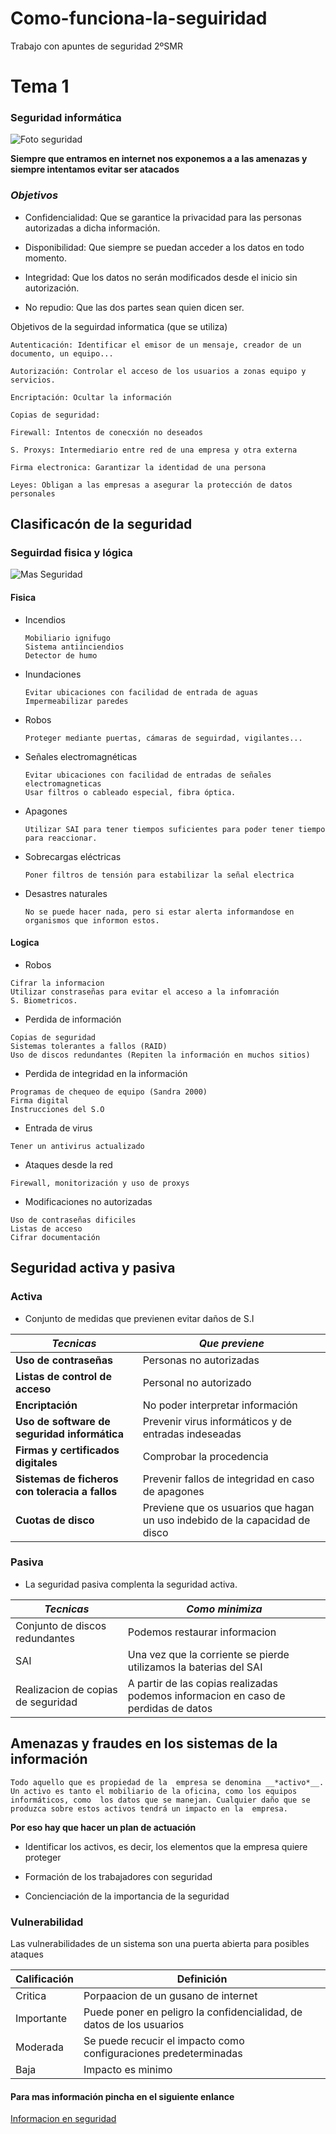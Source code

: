 # Como-funciona-la-seguiridad
Trabajo con apuntes de seguridad 2ºSMR



# Tema 1

### Seguridad informática
![Foto seguridad](https://encrypted-tbn0.gstatic.com/images?q=tbn:ANd9GcRUCJimdqTIA5hgrEvGdkKE32JGqykinAUkjw&s)

__Siempre que entramos en internet nos exponemos a a las amenazas y siempre intentamos evitar ser atacados__


### ***Objetivos***


* Confidencialidad: Que se garantice la privacidad para las personas autorizadas a dicha información.

* Disponibilidad: Que siempre se puedan acceder a los datos en todo momento.

* Integridad: Que los datos no serán modificados desde el inicio sin autorización. 

* No repudio: Que las dos partes sean quien dicen ser. 

Objetivos de la seguirdad informatica (que se utiliza)

    Autenticación: Identificar el emisor de un mensaje, creador de un documento, un equipo...
    
    Autorización: Controlar el acceso de los usuarios a zonas equipo y servicios. 
   
    Encriptación: Ocultar la información

    Copias de seguridad:
   
    Firewall: Intentos de conecxión no deseados 
    
    S. Proxys: Intermediario entre red de una empresa y otra externa
    
    Firma electronica: Garantizar la identidad de una persona 
    
    Leyes: Obligan a las empresas a asegurar la protección de datos personales

## Clasificacón de la seguridad
### Seguirdad fisica y lógica 

![Mas Seguridad](https://www.nicklauschildrens.org/NCH/media/img/general/kid-staring-at-gun.jpg?ext=.jpg)

#### Fisica
* Incendios 
    ~~~~
    Mobiliario ignifugo 
    Sistema antiinciendios
    Detector de humo
    ~~~~
* Inundaciones
    ~~~~
    Evitar ubicaciones con facilidad de entrada de aguas 
    Impermeabilizar paredes
    ~~~~
* Robos
    ~~~~
    Proteger mediante puertas, cámaras de seguirdad, vigilantes...
    ~~~~
* Señales electromagnéticas
    ~~~~
    Evitar ubicaciones con facilidad de entradas de señales electromagneticas 
    Usar filtros o cableado especial, fibra óptica.
    ~~~~
* Apagones
    ~~~~
    Utilizar SAI para tener tiempos suficientes para poder tener tiempo para reaccionar.
    ~~~~
* Sobrecargas eléctricas
    ~~~~
    Poner filtros de tensión para estabilizar la señal electrica 
    ~~~~
* Desastres naturales
    ~~~~
    No se puede hacer nada, pero si estar alerta informandose en organismos que informon estos. 
    ~~~~

#### Logica 

* Robos
~~~~
Cifrar la informacion 
Utilizar constraseñas para evitar el acceso a la infomración
S. Biometricos.
~~~~ 
* Perdida de información 
~~~~
Copias de seguridad
Sistemas tolerantes a fallos (RAID) 
Uso de discos redundantes (Repiten la información en muchos sitios)
~~~~
* Perdida de integridad en la información 
~~~~
Programas de chequeo de equipo (Sandra 2000)
Firma digital 
Instrucciones del S.O 
~~~~
* Entrada de virus
~~~~
Tener un antivirus actualizado 
~~~~
* Ataques desde la red
~~~~
Firewall, monitorización y uso de proxys
~~~~
* Modificaciones no autorizadas
~~~~
Uso de contraseñas dificiles
Listas de acceso 
Cifrar documentación
~~~~

## Seguridad activa y pasiva 

### Activa

* Conjunto de medidas que previenen evitar daños de S.I

|***Tecnicas*** | ***Que previene***|
| --- | --- |
|__Uso de contraseñas__ | Personas no autorizadas
|__Listas de control de acceso__| Personal no autorizado 
|__Encriptación__| No poder interpretar información 
|__Uso de software de seguridad informática__| Prevenir virus informáticos y de entradas indeseadas
|__Firmas y certificados digitales__ | Comprobar la procedencia 
|__Sistemas de ficheros con toleracia a fallos__| Prevenir fallos de integridad en caso de apagones
|__Cuotas de disco__| Previene que os usuarios que hagan un uso indebido de la capacidad de disco 


### Pasiva 

* La seguridad pasiva complenta la seguridad activa.

|***Tecnicas***| ***Como minimiza***|
|---|---|
Conjunto de discos redundantes | Podemos restaurar informacion 
|SAI|Una vez que la corriente se pierde utilizamos la baterias del SAI|
|Realizacion de copias de seguridad|A partir de las copias realizadas podemos informacion en caso de perdidas de datos| 


## Amenazas y fraudes en los sistemas de la información
``
Todo aquello que es propiedad de la 
empresa se denomina __*activo*__. Un activo es tanto el mobiliario de la oficina, como los equipos informáticos, como 
los datos que se manejan. Cualquier daño que se produzca sobre estos activos tendrá un impacto en la 
empresa.
``

__Por eso hay que hacer un plan de actuación__

* Identificar los activos, es decir, los elementos que la empresa quiere proteger 

* Formación de los trabajadores con seguridad

* Concienciación de la importancia de la seguridad

### Vulnerabilidad

Las vulnerabilidades de un sistema son una puerta abierta para posibles ataques

| Calificación | Definición|
|---|---|
|Critica|Porpaacion de un gusano de internet |
|Importante|Puede poner en peligro la confidencialidad, de datos de los usuarios|
|Moderada|Se puede recucir el impacto como configuraciones predeterminadas|
|Baja|Impacto es minimo|

#### Para mas información pincha en el siguiente enlance


[Informacion en seguridad](https://es.wikipedia.org/wiki/Seguridad_inform%C3%A1tica)